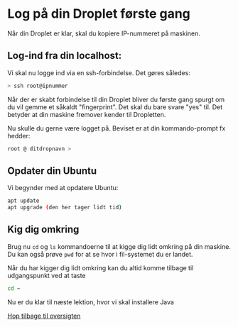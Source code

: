 # Log på din Droplet første gang

Når din Droplet er klar, skal du kopiere IP-nummeret på maskinen.

## Log-ind fra din localhost:

Vi skal nu logge ind via en ssh-forbindelse. Det gøres således:

```bash
> ssh root@ipnummer
```

Når der er skabt forbindelse til din Droplet bliver du første gang spurgt om du vil gemme et såkaldt "fingerprint". Det skal du bare svare "yes" til. Det betyder at din maskine fremover kender til Dropletten.

Nu skulle du gerne være logget på. Beviset er at din kommando-prompt fx hedder:

```bash
root @ ditdropnavn >
```

## Opdater din Ubuntu

Vi begynder med at opdatere Ubuntu:

```bash
apt update
apt upgrade (den her tager lidt tid)
```

## Kig dig omkring

Brug nu `cd` og `ls` kommandoerne til at kigge dig lidt omkring på din maskine. Du kan også prøve `pwd` for at se hvor i fil-systemet du er landet.

Når du har kigger dig lidt omkring kan du altid komme tilbage til udgangspunkt ved at taste

```bash
cd ~
```

Nu er du klar til næste lektion, hvor vi skal installere Java

[Hop tilbage til oversigten](./README.md)
